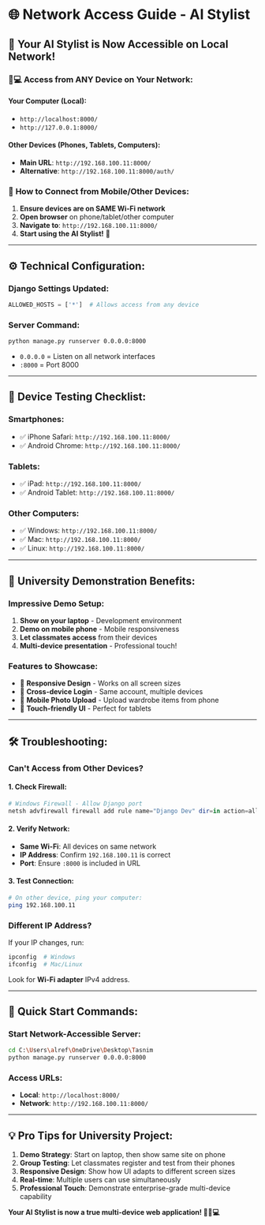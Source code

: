 # 🌐 Network Access Guide - AI Stylist

## 🎉 Your AI Stylist is Now Accessible on Local Network!

### 📱💻 **Access from ANY Device on Your Network:**

#### **Your Computer (Local):**
- `http://localhost:8000/`
- `http://127.0.0.1:8000/`

#### **Other Devices (Phones, Tablets, Computers):**
- **Main URL**: `http://192.168.100.11:8000/`
- **Alternative**: `http://192.168.100.11:8000/auth/`

### 📲 **How to Connect from Mobile/Other Devices:**

1. **Ensure devices are on SAME Wi-Fi network**
2. **Open browser** on phone/tablet/other computer
3. **Navigate to**: `http://192.168.100.11:8000/`
4. **Start using the AI Stylist!** 🎨

---

## ⚙️ **Technical Configuration:**

### **Django Settings Updated:**
```python
ALLOWED_HOSTS = ['*']  # Allows access from any device
```

### **Server Command:**
```bash
python manage.py runserver 0.0.0.0:8000
```
- `0.0.0.0` = Listen on all network interfaces
- `:8000` = Port 8000

---

## 📱 **Device Testing Checklist:**

### **Smartphones:**
- ✅ iPhone Safari: `http://192.168.100.11:8000/`
- ✅ Android Chrome: `http://192.168.100.11:8000/`

### **Tablets:**
- ✅ iPad: `http://192.168.100.11:8000/`
- ✅ Android Tablet: `http://192.168.100.11:8000/`

### **Other Computers:**
- ✅ Windows: `http://192.168.100.11:8000/`
- ✅ Mac: `http://192.168.100.11:8000/`
- ✅ Linux: `http://192.168.100.11:8000/`

---

## 🎯 **University Demonstration Benefits:**

### **Impressive Demo Setup:**
1. **Show on your laptop** - Development environment
2. **Demo on mobile phone** - Mobile responsiveness
3. **Let classmates access** from their devices
4. **Multi-device presentation** - Professional touch!

### **Features to Showcase:**
- 📱 **Responsive Design** - Works on all screen sizes
- 🔐 **Cross-device Login** - Same account, multiple devices
- 📸 **Mobile Photo Upload** - Upload wardrobe items from phone
- 🎨 **Touch-friendly UI** - Perfect for tablets

---

## 🛠️ **Troubleshooting:**

### **Can't Access from Other Devices?**

#### **1. Check Firewall:**
```powershell
# Windows Firewall - Allow Django port
netsh advfirewall firewall add rule name="Django Dev" dir=in action=allow protocol=TCP localport=8000
```

#### **2. Verify Network:**
- **Same Wi-Fi**: All devices on same network
- **IP Address**: Confirm `192.168.100.11` is correct
- **Port**: Ensure `:8000` is included in URL

#### **3. Test Connection:**
```bash
# On other device, ping your computer:
ping 192.168.100.11
```

### **Different IP Address?**
If your IP changes, run:
```bash
ipconfig  # Windows
ifconfig  # Mac/Linux
```
Look for **Wi-Fi adapter** IPv4 address.

---

## 🚀 **Quick Start Commands:**

### **Start Network-Accessible Server:**
```bash
cd C:\Users\alref\OneDrive\Desktop\Tasnim
python manage.py runserver 0.0.0.0:8000
```

### **Access URLs:**
- **Local**: `http://localhost:8000/`
- **Network**: `http://192.168.100.11:8000/`

---

## 💡 **Pro Tips for University Project:**

1. **Demo Strategy**: Start on laptop, then show same site on phone
2. **Group Testing**: Let classmates register and test from their phones
3. **Responsive Design**: Show how UI adapts to different screen sizes
4. **Real-time**: Multiple users can use simultaneously
5. **Professional Touch**: Demonstrate enterprise-grade multi-device capability

**Your AI Stylist is now a true multi-device web application! 🎉📱💻**

